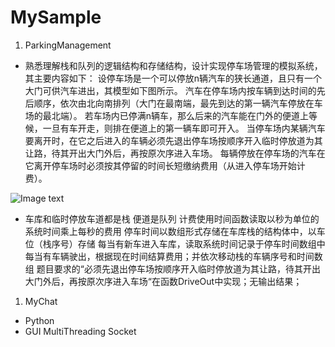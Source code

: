 # MySample

1. ParkingManagement
 - 熟悉理解栈和队列的逻辑结构和存储结构，设计实现停车场管理的模拟系统，其主要内容如下：
 设停车场是一个可以停放n辆汽车的狭长通道，且只有一个大门可供汽车进出，其模型如下图所示。
 汽车在停车场内按车辆到达时间的先后顺序，依次由北向南排列（大门在最南端，最先到达的第一辆汽车停放在车场的最北端）。
 若车场内已停满n辆车，那么后来的汽车能在门外的便道上等候，一旦有车开走，则排在便道上的第一辆车即可开入。
 当停车场内某辆汽车要离开时，在它之后进入的车辆必须先退出停车场按顺序开入临时停放道为其让路，待其开出大门外后，再按原次序进入车场。
 每辆停放在停车场的汽车在它离开停车场时必须按其停留的时间长短缴纳费用（从进入停车场开始计费）。
 
 ![Image text](https://img-blog.csdnimg.cn/20190111154632205.png)

 - 车库和临时停放车道都是栈
 便道是队列
 计费使用时间函数读取以秒为单位的系统时间乘上每秒的费用
 停车时间以数组形式存储在车库栈的结构体中，以车位（栈序号）存储
 每当有新车进入车库，读取系统时间记录于停车时间数组中
 每当有车辆驶出，根据现在时间结算费用；并依次移动栈的车辆序号和时间数组
 题目要求的“必须先退出停车场按顺序开入临时停放道为其让路，待其开出大门外后，再按原次序进入车场“在函数DriveOut中实现；无输出结果；

1. MyChat
 - Python
 - GUI MultiThreading Socket
